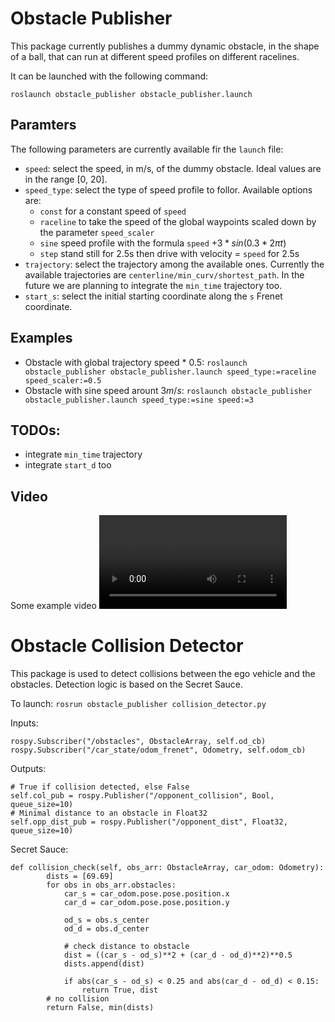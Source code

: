 # Obstacle Publisher
This package currently publishes a dummy dynamic obstacle, in the shape of a ball, that can run at different speed profiles on different racelines.

It can be launched with the following command:
```
roslaunch obstacle_publisher obstacle_publisher.launch
```
## Paramters
The following parameters are currently available fir the `launch` file:
- `speed`: select the speed, in m/s, of the dummy obstacle. Ideal values are in the range [0, 20].
- `speed_type`: select the type of speed profile to follor. Available options are: 
  - `const` for a constant speed of `speed`
  - `raceline` to take the speed of the global waypoints scaled down by the parameter `speed_scaler`
  - `sine` speed profile with the formula `speed` $+ 3 * sin(0.3 * 2 \pi t)$
  - `step` stand still for 2.5s then drive with velocity = `speed` for 2.5s
- `trajectory`: select the trajectory among the available ones. Currently the available trajectories are `centerline/min_curv/shortest_path`. In the future we are planning to  integrate the `min_time` trajectory too.
- `start_s`: select the initial starting coordinate along the `s` Frenet coordinate.

## Examples
- Obstacle with global trajectory speed * 0.5: `roslaunch obstacle_publisher obstacle_publisher.launch speed_type:=raceline speed_scaler:=0.5`
- Obstacle with sine speed arount $3m/s$: `roslaunch obstacle_publisher obstacle_publisher.launch speed_type:=sine speed:=3`


## TODOs:
- integrate `min_time` trajectory
- integrate `start_d` too

## Video
Some example video
![dummy_obs_mul_traj](/uploads/997dad7513b8b72ac7f5f0b369e43c91/dummy_obs_mul_traj.m4v)


# Obstacle Collision Detector
This package is used to detect collisions between the ego vehicle and the obstacles. Detection logic is based on the Secret Sauce.

To launch:
`rosrun obstacle_publisher collision_detector.py`

Inputs:
```
rospy.Subscriber("/obstacles", ObstacleArray, self.od_cb)
rospy.Subscriber("/car_state/odom_frenet", Odometry, self.odom_cb)
```

Outputs:
```
# True if collision detected, else False
self.col_pub = rospy.Publisher("/opponent_collision", Bool, queue_size=10)
# Minimal distance to an obstacle in Float32
self.opp_dist_pub = rospy.Publisher("/opponent_dist", Float32, queue_size=10)
```

Secret Sauce:
```
def collision_check(self, obs_arr: ObstacleArray, car_odom: Odometry):
        dists = [69.69]
        for obs in obs_arr.obstacles:
            car_s = car_odom.pose.pose.position.x
            car_d = car_odom.pose.pose.position.y

            od_s = obs.s_center
            od_d = obs.d_center

            # check distance to obstacle
            dist = ((car_s - od_s)**2 + (car_d - od_d)**2)**0.5
            dists.append(dist)

            if abs(car_s - od_s) < 0.25 and abs(car_d - od_d) < 0.15:
                return True, dist
        # no collision
        return False, min(dists)
```
